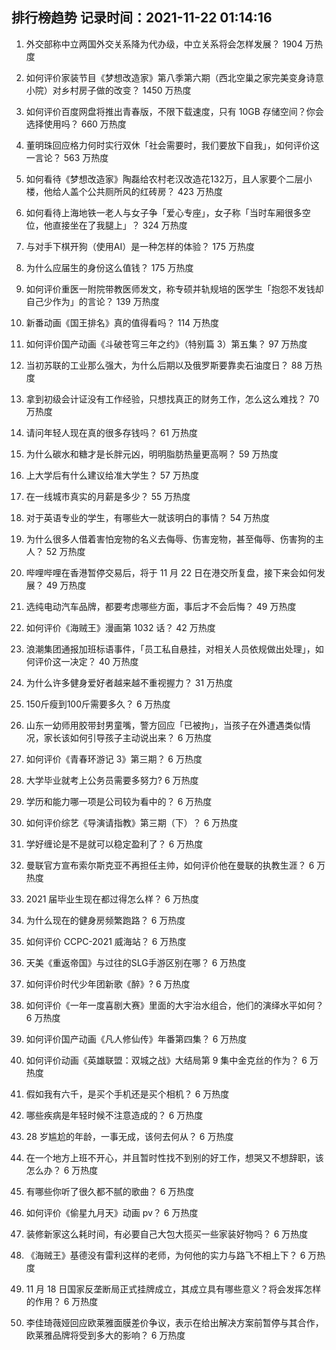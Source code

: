 
## 排行榜趋势 记录时间：2021-11-22 01:14:16
  
  1. 外交部称中立两国外交关系降为代办级，中立关系将会怎样发展？ 1904 万热度
    
  2. 如何评价家装节目《梦想改造家》第八季第六期（西北空巢之家完美变身诗意小院）对乡村房子做的改变？ 1450 万热度
    
  3. 如何评价百度网盘将推出青春版，不限下载速度，只有 10GB 存储空间？你会选择使用吗？ 660 万热度
    
  4. 董明珠回应格力何时实行双休「社会需要时，我们要放下自我」，如何评价这一言论？ 563 万热度
    
  5. 如何看待《梦想改造家》陶磊给农村老汉改造花132万，且人家要个二层小楼，他给人盖个公共厕所风的红砖房？ 423 万热度
    
  6. 如何看待上海地铁一老人与女子争「爱心专座」，女子称「当时车厢很多空位，他直接坐在了我腿上」？ 324 万热度
    
  7. 与对手下棋开狗（使用AI）是一种怎样的体验？ 175 万热度
    
  8. 为什么应届生的身份这么值钱？ 175 万热度
    
  9. 如何评价重医一附院带教医师发文，称专硕并轨规培的医学生「抱怨不发钱却自己少作为」的言论？ 139 万热度
    
  10. 新番动画《国王排名》真的值得看吗？ 114 万热度
    
  11. 如何评价国产动画《斗破苍穹三年之约》（特别篇 3）第五集？ 97 万热度
    
  12. 当初苏联的工业那么强大，为什么后期以及俄罗斯要靠卖石油度日？ 88 万热度
    
  13. 拿到初级会计证没有工作经验，只想找真正的财务工作，怎么这么难找？ 70 万热度
    
  14. 请问年轻人现在真的很多存钱吗？ 61 万热度
    
  15. 为什么碳水和糖才是长胖元凶，明明脂肪热量更高啊？ 59 万热度
    
  16. 上大学后有什么建议给准大学生？ 57 万热度
    
  17. 在一线城市真实的月薪是多少？ 55 万热度
    
  18. 对于英语专业的学生，有哪些大一就该明白的事情？ 54 万热度
    
  19. 为什么很多人借着害怕宠物的名义去侮辱、伤害宠物，甚至侮辱、伤害狗的主人？ 52 万热度
    
  20. 哔哩哔哩在香港暂停交易后，将于 11 月 22 日在港交所复盘，接下来会如何发展？ 49 万热度
    
  21. 选纯电动汽车品牌，都要考虑哪些方面，事后才不会后悔？ 49 万热度
    
  22. 如何评价《海贼王》漫画第 1032 话？ 42 万热度
    
  23. 浪潮集团通报加班标语事件，「员工私自悬挂，对相关人员依规做出处理」，如何评价这一决定？ 40 万热度
    
  24. 为什么许多健身爱好者越来越不重视握力？ 31 万热度
    
  25. 150斤瘦到100斤需要多久？ 6 万热度
    
  26. 山东一幼师用胶带封男童嘴，警方回应「已被拘」，当孩子在外遭遇类似情况，家长该如何引导孩子主动说出来？ 6 万热度
    
  27. 如何评价《青春环游记 3》第三期？ 6 万热度
    
  28. 大学毕业就考上公务员需要多努力? 6 万热度
    
  29. 学历和能力哪一项是公司较为看中的？ 6 万热度
    
  30. 如何评价综艺《导演请指教》第三期（下）？ 6 万热度
    
  31. 学好缠论是不是就可以稳定盈利了？ 6 万热度
    
  32. 曼联官方宣布索尔斯克亚不再担任主帅，如何评价他在曼联的执教生涯？ 6 万热度
    
  33. 2021 届毕业生现在都过得怎么样？ 6 万热度
    
  34. 为什么现在的健身房频繁跑路？ 6 万热度
    
  35. 如何评价 CCPC-2021 威海站？ 6 万热度
    
  36. 天美《重返帝国》与过往的SLG手游区别在哪？ 6 万热度
    
  37. 如何评价时代少年团新歌《醉》? 6 万热度
    
  38. 如何评价《一年一度喜剧大赛》里面的大宇治水组合，他们的演绎水平如何？ 6 万热度
    
  39. 如何评价国产动画《凡人修仙传》年番第四集？ 6 万热度
    
  40. 如何评价动画《英雄联盟：双城之战》大结局第 9 集中金克丝的作为？ 6 万热度
    
  41. 假如我有六千，是买个手机还是买个相机？ 6 万热度
    
  42. 哪些疾病是年轻时候不注意造成的？ 6 万热度
    
  43. 28 岁尴尬的年龄，一事无成，该何去何从？ 6 万热度
    
  44. 在一个地方上班不开心，并且暂时性找不到别的好工作，想哭又不想辞职，该怎么办？ 6 万热度
    
  45. 有哪些你听了很久都不腻的歌曲？ 6 万热度
    
  46. 如何评价《偷星九月天》动画 pv？ 6 万热度
    
  47. 装修新家这么耗时间，有必要自己大包大揽买一些家装好物吗？ 6 万热度
    
  48. 《海贼王》基德没有雷利这样的老师，为何他的实力与路飞不相上下？ 6 万热度
    
  49. 11 月 18 日国家反垄断局正式挂牌成立，其成立具有哪些意义？将会发挥怎样的作用？ 6 万热度
    
  50. 李佳琦薇娅回应欧莱雅面膜差价争议，表示在给出解决方案前暂停与其合作，欧莱雅品牌将受到多大的影响？ 6 万热度
    